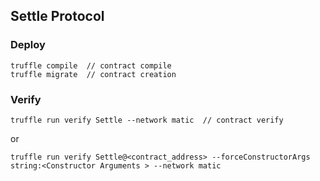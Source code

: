 ## Settle Protocol

### Deploy
```
truffle compile  // contract compile
truffle migrate  // contract creation
```

### Verify
```
truffle run verify Settle --network matic  // contract verify
```
or
```code
truffle run verify Settle@<contract_address> --forceConstructorArgs string:<Constructor Arguments > --network matic
```


